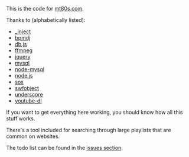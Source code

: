 This is the code for [mt80s.com](http://mt80s.com).

Thanks to (alphabetically listed):

 * [_inject](https://github.com/kristopolous/_inject)
 * [bpmdj](ftp://bpmdj.yellowcouch.org/bpmdj/)
 * [db.js](https://github.com/kristopolous/db.js)
 * [ffmpeg](http://ffmpeg.org/)
 * [jquery](http://jquery.com/)
 * [mysql](http://mysql.com/)
 * [node-mysql](https://github.com/felixge/node-mysql)
 * [node.js](http://nodejs.org/)
 * [sox](http://sox.sourceforge.net/)
 * [swfobject](http://code.google.com/p/swfobject/)
 * [underscore](https://github.com/documentcloud/underscore)
 * [youtube-dl](https://github.com/rg3/youtube-dl)

If you want to get everything here working, you should know how all this
stuff works.

There's a tool included for searching through large playlists that are common on websites.

The todo list can be found in the [issues section](https://github.com/kristopolous/emptyv/issues).
